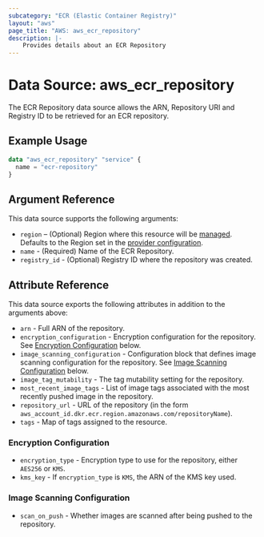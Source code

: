 ```yaml
---
subcategory: "ECR (Elastic Container Registry)"
layout: "aws"
page_title: "AWS: aws_ecr_repository"
description: |-
    Provides details about an ECR Repository
---
```


# Data Source: aws_ecr_repository

The ECR Repository data source allows the ARN, Repository URI and Registry ID to be retrieved for an ECR repository.

## Example Usage

```terraform
data "aws_ecr_repository" "service" {
  name = "ecr-repository"
}
```

## Argument Reference

This data source supports the following arguments:

* `region` – (Optional) Region where this resource will be [managed](https://docs.aws.amazon.com/general/latest/gr/rande.html#regional-endpoints). Defaults to the Region set in the [provider configuration](https://registry.terraform.io/providers/hashicorp/aws/latest/docs#aws-configuration-reference).
* `name` - (Required) Name of the ECR Repository.
* `registry_id` - (Optional) Registry ID where the repository was created.

## Attribute Reference

This data source exports the following attributes in addition to the arguments above:

* `arn` - Full ARN of the repository.
* `encryption_configuration` - Encryption configuration for the repository. See [Encryption Configuration](#encryption-configuration) below.
* `image_scanning_configuration` - Configuration block that defines image scanning configuration for the repository. See [Image Scanning Configuration](#image-scanning-configuration) below.
* `image_tag_mutability` - The tag mutability setting for the repository.
* `most_recent_image_tags` - List of image tags associated with the most recently pushed image in the repository.
* `repository_url` - URL of the repository (in the form `aws_account_id.dkr.ecr.region.amazonaws.com/repositoryName`).
* `tags` - Map of tags assigned to the resource.

### Encryption Configuration

* `encryption_type` - Encryption type to use for the repository, either `AES256` or `KMS`.
* `kms_key` - If `encryption_type` is `KMS`, the ARN of the KMS key used.

### Image Scanning Configuration

* `scan_on_push` - Whether images are scanned after being pushed to the repository.
